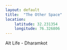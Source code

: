 ```yaml
--- 
layout: default
title:  "The Other Space"
location: 
    latitude: 32.231354
    longitude: 76.326806
---
```


Alt Life - Dharamkot